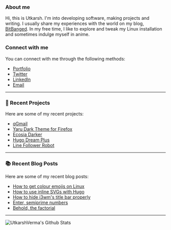### About me
Hi, this is Utkarsh. I'm into developing software, making projects and writing. I usually share my experiences with the world on my blog, [BitBanged](https://bitbanged.com). In my free time, I like to explore and tweak my Linux installation and sometimes indulge myself in anime.

### Connect with me
You can connect with me through the following methods:
- [Portfolio](https://utkarshverma.github.io)
- [Twitter](https://twitter.com/UtkarshVerma_)
- [LinkedIn](https://linkedin.com/in/utkarshvermai)
- [Email](mailto:utkarshverma@protonmail.com)

---

### 📌 Recent Projects
Here are some of my recent projects:
<!-- PROJECTS:START -->
- [qGmail](https://github.com/UtkarshVerma/qgmail)
- [Yaru Dark Theme for Firefox](https://addons.mozilla.org/en-US/firefox/addon/yaru-dark-theme)
- [Ecosia Darker](https://github.com/UtkarshVerma/ecosia-darker)
- [Hugo Dream Plus](https://github.com/UtkarshVerma/hugo-dream-plus)
- [Line Follower Robot](https://github.com/TheProtoElectricEffect/LineFollower)
<!-- PROJECTS:END -->

---

### 📚 Recent Blog Posts
Here are some of my recent blog posts:
<!-- BLOG-POSTS:START -->
- [How to get colour emojis on Linux](https://bitbanged.com/posts/how-to-get-colour-emojis-on-linux/)
- [How to use inline SVGs with Hugo](https://bitbanged.com/posts/how-to-use-inline-svgs-with-hugo/)
- [How to hide i3wm's title bar properly](https://bitbanged.com/posts/how-to-hide-i3wms-title-bar-properly/)
- [Enter, semiprime numbers](https://bitbanged.com/posts/one-liners/enter-semiprime-numbers/)
- [Behold, the factorial](https://bitbanged.com/posts/one-liners/behold-the-factorial/)
<!-- BLOG-POSTS:END -->

---

<img align="left" alt="UtkarshVerma's Github Stats" src="https://github-readme-stats.vercel.app/api?username=utkarshverma&show_icons=true&hide_border=true" />
